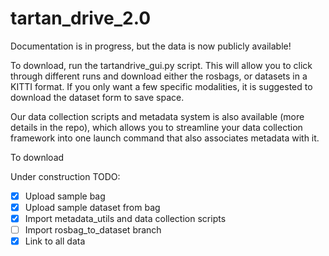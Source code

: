 # tartan_drive_2.0

Documentation is in progress, but the data is now publicly available!

To download, run the tartandrive_gui.py script. This will allow you to click through different runs and download either the rosbags, or datasets in a KITTI format. If you only want a few specific modalities, it is suggested to download the dataset form to save space.

Our data collection scripts and metadata system is also available (more details in the repo), which allows you to streamline your data collection framework into one launch command that also associates metadata with it.

To download

Under construction
TODO:
- [x] Upload sample bag
- [x] Upload sample dataset from bag
- [x] Import metadata_utils and data collection scripts
- [ ] Import rosbag_to_dataset branch
- [x] Link to all data
